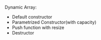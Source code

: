 Dynamic Array:
- Default constructor
- Parametrized Constructor(with capacity)
- Push function with resize
- Destructor 
